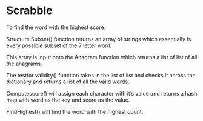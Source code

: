 # Scrabble
To find the word with the highest score.

Structure
Subset() function returns an array of strings which essentially is every possible subset of the 7 letter word. 

This array is input onto the Anagram function which returns a list of list of all the anagrams.

The testfor validity() function takes in the list of list and checks it across the dictionary and returns a list of all the valid words.

Computescore() will assign each character with it’s value and returns  a hash map with word as the key and score as the value.

FindHighest() will find the word with the highest count.
